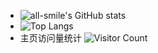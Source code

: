 - ![all-smile's GitHub stats](https://github-readme-stats.vercel.app/api?username=ambitionsight&show_icons=true&theme=tokyonight)
- ![Top Langs](https://github-readme-stats.vercel.app/api/top-langs/?username=all-smile&layout=compact&theme=tokyonight)
- 主页访问量统计 ![Visitor Count](https://profile-counter.glitch.me/all-smile/count.svg)

